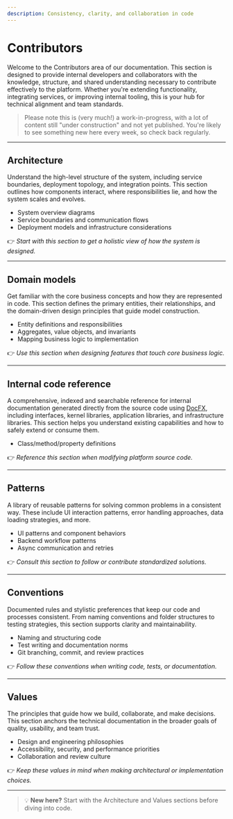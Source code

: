 ```yaml
---
description: Consistency, clarity, and collaboration in code
---
```


# Contributors

Welcome to the Contributors area of our documentation. This section is designed to provide internal developers and collaborators with the knowledge, structure, and shared understanding necessary to contribute effectively to the platform. Whether you're extending functionality, integrating services, or improving internal tooling, this is your hub for technical alignment and team standards.

> Please note this is (very much!) a work-in-progress, with a lot of content still "under construction" and not yet published. You're likely to see something new here every week, so check back regularly.

***

## Architecture

Understand the high-level structure of the system, including service boundaries, deployment topology, and integration points. This section outlines how components interact, where responsibilities lie, and how the system scales and evolves.

* System overview diagrams
* Service boundaries and communication flows
* Deployment models and infrastructure considerations

👉 _Start with this section to get a holistic view of how the system is designed._

***

## Domain models

Get familiar with the core business concepts and how they are represented in code. This section defines the primary entities, their relationships, and the domain-driven design principles that guide model construction.

* Entity definitions and responsibilities
* Aggregates, value objects, and invariants
* Mapping business logic to implementation

👉 _Use this section when designing features that touch core business logic._

***

## Internal code reference

A comprehensive, indexed and searchable reference for internal documentation generated directly from the source code using [DocFX](https://dotnet.github.io/docfx/), including interfaces, kernel libraries, application libraries, and infrastructure libraries. This section helps you understand existing capabilities and how to safely extend or consume them.

* Class/method/property definitions

👉 _Reference this section when modifying platform source code._

***

## Patterns

A library of reusable patterns for solving common problems in a consistent way. These include UI interaction patterns, error handling approaches, data loading strategies, and more.

* UI patterns and component behaviors
* Backend workflow patterns
* Async communication and retries

👉 _Consult this section to follow or contribute standardized solutions._

***

## Conventions

Documented rules and stylistic preferences that keep our code and processes consistent. From naming conventions and folder structures to testing strategies, this section supports clarity and maintainability.

* Naming and structuring code
* Test writing and documentation norms
* Git branching, commit, and review practices

👉 _Follow these conventions when writing code, tests, or documentation._

***

## Values

The principles that guide how we build, collaborate, and make decisions. This section anchors the technical documentation in the broader goals of quality, usability, and team trust.

* Design and engineering philosophies
* Accessibility, security, and performance priorities
* Collaboration and review culture

👉 _Keep these values in mind when making architectural or implementation choices._

***

> 💡 **New here?** Start with the Architecture and Values sections before diving into code.
